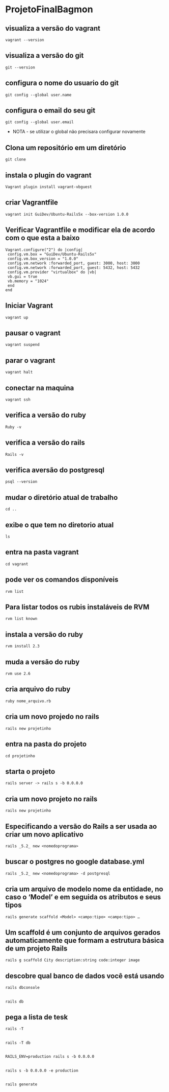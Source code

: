 # ProjetoFinalBagmon

## visualiza a versão do vagrant    
```
vagrant --version

``` 
## visualiza a versão do git
```
git --version
```
## configura o nome do usuario do git
```
git config --global user.name 
```
## configura o email do seu git 
```
git config --global user.email
```
* NOTA - se utilizar o global não precisara configurar novamente

## Clona um repositório em um diretório
```
git clone
```
## instala o plugin do vagrant
```
Vagrant plugin install vagrant-vbguest
```
## criar Vagrantfile
```
vagrant init GuiDev/Ubuntu-Rails5x --box-version 1.0.0

```
## Verificar Vagrantfile e modificar ela de acordo com o que esta a baixo
```
Vagrant.configure("2") do |config|
 config.vm.box = "GuiDev/Ubuntu-Rails5x"
 config.vm.box_version = "1.0.0"
 config.vm.network :forwarded_port, guest: 3000, host: 3000
 config.vm.network :forwarded_port, guest: 5432, host: 5432
 config.vm.provider "virtualbox" do |vb|
 vb.gui = true
 vb.memory = "1024"
 end
end

```
## Iniciar Vagrant  
```
vagrant up
```
## pausar o vagrant
```
vagrant suspend
```
## parar o vagrant
```
vagrant halt
```
## conectar na maquina
```
vagrant ssh
```
## verifica a versão do ruby
```
Ruby -v

```
## verifica a versão do rails
```
Rails -v 

```
## verifica aversão do postgresql
``` 
psql --version

```
## mudar o diretório atual de trabalho
```
cd ..

```
## exibe o que tem no diretorio atual
```
ls
```
## entra na pasta vagrant
```
cd vagrant
```
## pode ver os comandos disponíveis 
```
rvm list

```
## Para listar todos os rubis instaláveis ​​de RVM
```
rvm list known
```
## instala a versão do ruby
```
rvm install 2.3

```
## muda a versão do ruby
```
rvm use 2.6
```
## cria arquivo do ruby
```
ruby nome_arquivo.rb
```
## cria um novo projedo no rails
```
rails new projetinho

```
## entra na pasta do projeto
```
cd projetinho

```
## starta o projeto
```
rails server -> rails s -b 0.0.0.0
```

## cria um novo projeto no rails
```
rails new projetinho
```
## Especificando a versão do Rails a ser usada ao criar um novo aplicativo
```
rails _5.2_ new <nomedoprograma>
```
## buscar o postgres no google database.yml
``` 
rails _5.2_ new <nomedoprograma> -d postgresql
```
## cria um arquivo de modelo nome da entidade, no caso o ‘Model’ e em seguida os atributos e seus tipos
```
rails generate scaffold <Model> <campo:tipo> <campo:tipo> …
```
## Um scaffold é um conjunto de arquivos gerados automaticamente que formam a estrutura básica de um projeto Rails
```
rails g scaffold City description:string code:integer image
```

## descobre qual banco de dados você está usando
```
rails dbconsole
```
##
```
rails db

```
## pega a lista de tesk
```
rails -T

```
##
```
rails -T db

```
##
```
RAILS_ENV=production rails s -b 0.0.0.0
```
##
```
rails s -b 0.0.0.0 -e production

```
##
```
rails generate
```
